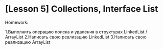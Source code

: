 # [Lesson 5] Collections, Interface List 

Homework:

1.Выполнить операцию поиска и удаления в структурах LinkedList / ArrayList
2.Написать свою реализацию LinkedList
3.Написать свою реализацию ArrayList
